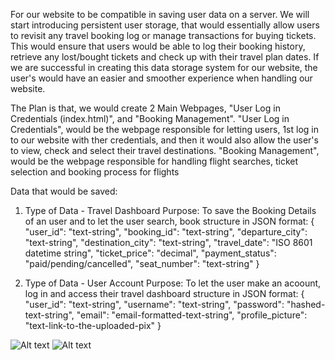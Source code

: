 For our website to be compatible in saving user data on a server. We will
start introducing persistent user storage, that would essentially allow users
to revisit any travel booking log or manage transactions for buying tickets.
This would ensure that users would be able to log their booking history, retrieve
any lost/bought tickets and check up with their travel plan dates. If we are successful
in creating this data storage system for our website, the user's would have an easier
and smoother experience when handling our website.

The Plan is that, we would create 2 Main Webpages, "User Log in Credentials (index.html)", and "Booking Management".
"User Log in Credentials", would be the webpage responsible for letting users, 1st log in to our website
with ther credentials, and then it would also allow the user's to view, check and select their travel
destinations. "Booking Management", would be the webpage responsible for handling flight searches, ticket
selection and booking process for flights

Data that would be saved:

1. Type of Data - Travel Dashboard
   Purpose: To save the Booking Details of an user and to let the user
   search, book
   structure in JSON format:
   {
   "user_id": "text-string",
   "booking_id": "text-string",
   "departure_city": "text-string",
   "destination_city": "text-string",
   "travel_date": "ISO 8601 datetime string",
   "ticket_price": "decimal",
   "payment_status": "paid/pending/cancelled",
   "seat_number": "text-string"
   }

2. Type of Data - User Account
   Purpose: To let the user make an acoount, log in and access their travel dashboard
   structure in JSON format:
   {
   "user_id": "text-string",
   "username": "text-string",
   "password": "hashed-text-string",
   "email": "email-formatted-text-string",
   "profile_picture": "text-link-to-the-uploaded-pix"
   }

![Alt text](https://cdn.glitch.global/d76985b4-9558-442d-9584-0aa5a5f79119/Username.png)
![Alt text](https://cdn.glitch.global/d76985b4-9558-442d-9584-0aa5a5f79119/Username%20(1).png?v=1743093687412)

          